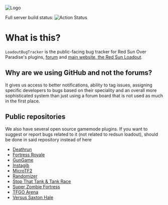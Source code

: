 ![Logo](https://redsun.tf/256_logo.png)

Full server build status: ![Action Status](https://github.com/redsunservers/redsun-master/workflows/Full%20Build/badge.svg)
# What is this?
`LoadoutBugTracker` is the public-facing bug tracker for Red Sun Over Paradise's plugins, [forum](https://forum.redsun.tf) and [main website, the Red Sun Loadout](https://redsun.tf).

## Why are we using GitHub and not the forums?
It gives us access to better notifications, ability to tag issues, assigning specific developers to bugs based on their speciality and an overall more sophisticated system than just using a forum board that is not used as much in the first place.

## Public repositories
We also have several open source gamemode plugins. If you want to suggest or report bugs related to it (not related to redsun loadout), should be done in said repository instead of here
- [Deathrun](https://github.com/Mikusch/deathrun)
- [Fortress Royale](https://github.com/Mikusch/fortress-royale)
- [GunGame](https://github.com/ScrewdriverHyena/tfgungame-redux)
- [Instagib](https://github.com/haxtonsale/TF2Instagib)
- [MicroTF2](https://github.com/gemidyne/microtf2)
- [Randomizer](https://github.com/FortyTwoFortyTwo/Randomizer)
- [Stop That Tank & Tank Race](https://github.com/akowald/StopThatTank)
- [Super Zombie Fortress](https://github.com/redsunservers/SuperZombieFortress)
- [TFGO Arena](https://github.com/Mikusch/tfgo)
- [Versus Saxton Hale](https://github.com/redsunservers/VSH-Rewrite)